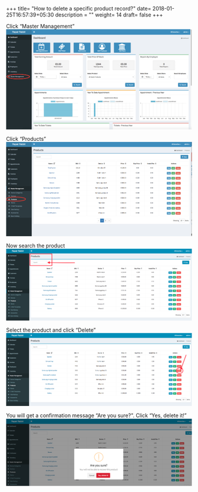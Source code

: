 +++
title= "How to delete a specific product record?"
date= 2018-01-25T16:57:39+05:30
description = ""
weight= 14
draft= false
+++

Click “Master Management”
![How to delete specific product records?](/images/tickets/how_to_delet_specific_product_records/go_to_master_management.png)


Click “Products”
![How to delete specific product records?](/images/tickets/how_to_delet_specific_product_records/click_product.png)

Now search the product
![How to delete specific product records?](/images/tickets/how_to_delet_specific_product_records/search_procudt.png)


Select the product and click “Delete”
![How to delete specific product records?](/images/tickets/how_to_delet_specific_product_records/select_the_product_and_delet.png)


You will get a confirmation message “Are you sure?". Click “Yes, delete it!” 
![How to delete specific product records?](/images/tickets/how_to_delet_specific_product_records/confirm_your_action_.png)
